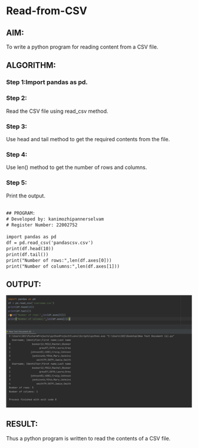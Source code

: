 # Read-from-CSV

## AIM:
To write a python program for reading content from a CSV file.

## ALGORITHM:

### Step 1:Import pandas as pd.

### Step 2:
Read the CSV file using read_csv method.

### Step 3:
Use head and tail method to get the required contents from the file.

### Step 4:
Use len() method to get the number of rows and columns.

### Step 5:
Print the output.
```

## PROGRAM:
# Developed by: kanimozhipannerselvam
# Register Number: 22002752

import pandas as pd
df = pd.read_csv('pandascsv.csv')
print(df.head(10))
print(df.tail())
print("Number of rows:",len(df.axes[0]))
print("Number of columns:",len(df.axes[1]))
```
## OUTPUT:
![git log](b.png)

## RESULT:
Thus a python program is written to read the contents of a CSV file.
